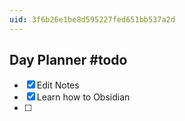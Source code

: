 ```yaml
---
uid: 3f6b26e1be8d595227fed651bb537a2d
---
```


## Day Planner #todo
- [x] Edit Notes
- [x] Learn how to Obsidian
- [ ] 